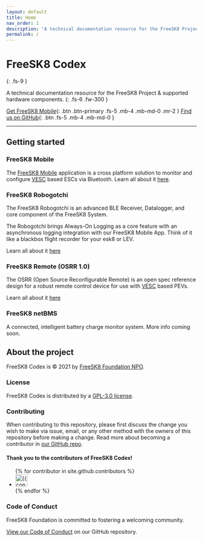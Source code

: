 ```yaml
---
layout: default
title: Home
nav_order: 1
description: "A technical documentation resource for the FreeSK8 Project & supported hardware & software."
permalink: /
---
```


# FreeSK8 Codex
{: .fs-9 }

A technical documentation resource for the FreeSK8 Project & supported hardware components.
{: .fs-6 .fw-300 }

[Get FreeSK8 Mobile](https://freesk8.app){: .btn .btn-primary .fs-5 .mb-4 .mb-md-0 .mr-2 } [Find us on GitHub](https://github.com/FreeSK8){: .btn .fs-5 .mb-4 .mb-md-0 }

---

## Getting started

### FreeSK8 Mobile

The [FreeSK8 Mobile](https://freesk8.app) application is a cross platform solution to monitor and configure [VESC](https://vesc-project.com/) based ESCs via Bluetooth. Learn all about it [here](./docs/freesk8-mobile/).

### FreeSK8 Robogotchi

The FreeSK8 Robogotchi is an advanced BLE Receiver, Datalogger, and core component of the FreeSK8 System.

The Robogotchi brings Always-On Logging as a core feature with an asynchronous logging integration with our FreeSK8 Mobile App. Think of it like a blackbox flight recorder for your esk8 or LEV. 

Learn all about it [here](./docs/robogotchi/)

### FreeSK8 Remote (OSRR 1.0)

The OSRR (Open Source Reconfigurable Remote) is an open spec reference design for a robust remote control device for use with [VESC](https://vesc-project.com/) based PEVs. 

Learn all about it [here](./docs/osrr/)

### FreeSK8 netBMS

A connected, intelligent battery charge monitor system. More info coming soon.  


## About the project

FreeSK8 Codex is &copy; 2021 by [FreeSK8 Foundation NPO](https://freesk8.org).

### License

FreeSK8 Codex is distributed by a [GPL-3.0 license](https://github.com/FreeSK8/codex/tree/master/LICENSE).

### Contributing

When contributing to this repository, please first discuss the change you wish to make via issue,
email, or any other method with the owners of this repository before making a change. Read more about becoming a contributor in [our GitHub repo](https://github.com/FreeSK8/codex#contributing).

#### Thank you to the contributors of FreeSK8 Codex!

<ul class="list-style-none">
{% for contributor in site.github.contributors %}
  <li class="d-inline-block mr-1">
     <a href="{{ contributor.html_url }}"><img src="{{ contributor.avatar_url }}" width="32" height="32" alt="{{ contributor.login }}"/></a>
  </li>
{% endfor %}
</ul>

### Code of Conduct

FreeSK8 Foundation is committed to fostering a welcoming community.

[View our Code of Conduct](https://github.com/FreeSK8/codex/tree/master/CODE_OF_CONDUCT.md) on our GitHub repository.
